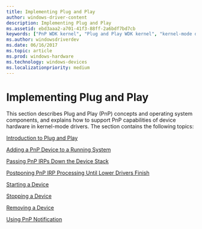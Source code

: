 ```yaml
---
title: Implementing Plug and Play
author: windows-driver-content
description: Implementing Plug and Play
ms.assetid: ebd3aaa2-a701-41f3-88ff-2a6bdf7bd7cb
keywords: ["PnP WDK kernel", "Plug and Play WDK kernel", "kernel-mode drivers WDK , Plug and Play", "hardware configuration changes WDK PnP", "resource allocations WDK PnP", "hardware resource allocations WDK PnP", "automatic resource allocations WDK PnP", "dynamic resource allocations WDK PnP"]
ms.author: windowsdriverdev
ms.date: 06/16/2017
ms.topic: article
ms.prod: windows-hardware
ms.technology: windows-devices
ms.localizationpriority: medium
---
```


# Implementing Plug and Play





This section describes Plug and Play (PnP) concepts and operating system components, and explains how to support PnP capabilities of device hardware in kernel-mode drivers. The section contains the following topics:

[Introduction to Plug and Play](introduction-to-plug-and-play.md)

[Adding a PnP Device to a Running System](adding-a-pnp-device-to-a-running-system.md)

[Passing PnP IRPs Down the Device Stack](passing-pnp-irps-down-the-device-stack.md)

[Postponing PnP IRP Processing Until Lower Drivers Finish](postponing-pnp-irp-processing-until-lower-drivers-finish.md)

[Starting a Device](starting-a-device.md)

[Stopping a Device](stopping-a-device.md)

[Removing a Device](removing-a-device.md)

[Using PnP Notification](using-pnp-notification.md)

 

 




